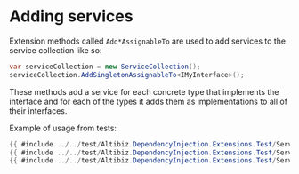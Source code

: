 # Adding services

Extension methods called `Add*AssignableTo` are used to add services to the
service collection like so:

```cs
var serviceCollection = new ServiceCollection();
serviceCollection.AddSingletonAssignableTo<IMyInterface>();
```

These methods add a service for each concrete type that implements the interface
and for each of the types it adds them as implementations to all of their
interfaces.

Example of usage from tests:

<!-- markdownlint-disable MD013 -->

```cs
{{ #include ../../test/Altibiz.DependencyInjection.Extensions.Test/ServiceCollectionExtensionsTest.cs:1:7 }}
{{ #include ../../test/Altibiz.DependencyInjection.Extensions.Test/ServiceCollectionExtensionsTest.cs:8:137 }}
{{ #include ../../test/Altibiz.DependencyInjection.Extensions.Test/ServiceCollectionExtensionsTest.cs:216: }}
```

<!-- markdownlint-enable MD013 -->

